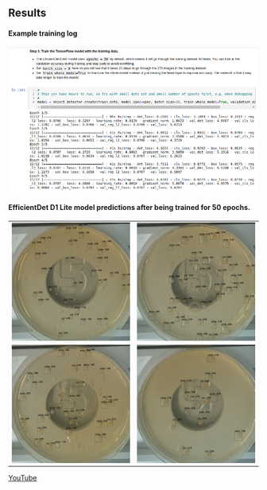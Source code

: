 ## Results 

#### Example training log

<img src=https://github.com/peter-426/colony-picker/blob/main/results/5-epochs.png  width=800 > 

#### EfficientDet D1 Lite model predictions after being trained for 50 epochs.

<table>
<td><img src=https://github.com/peter-426/colony-picker/blob/main/results/test-image-0-50-epochs.png  width=500 > </td>
<td><img src=https://github.com/peter-426/colony-picker/blob/main/results/test-image-1-50-epochs.png  width=500 > </td><tr>
<td><img src=https://github.com/peter-426/colony-picker/blob/main/results/test-image-2-50-epochs.png  width=500 > </td>	
<td><img src=https://github.com/peter-426/colony-picker/blob/main/results/test-image-3-50-epochs.png  width=500 > </td>	
</table>

<a href=https://www.youtube.com/channel/UCkWYMoMaR-2BUtU9O6clCAA > YouTube </a>
